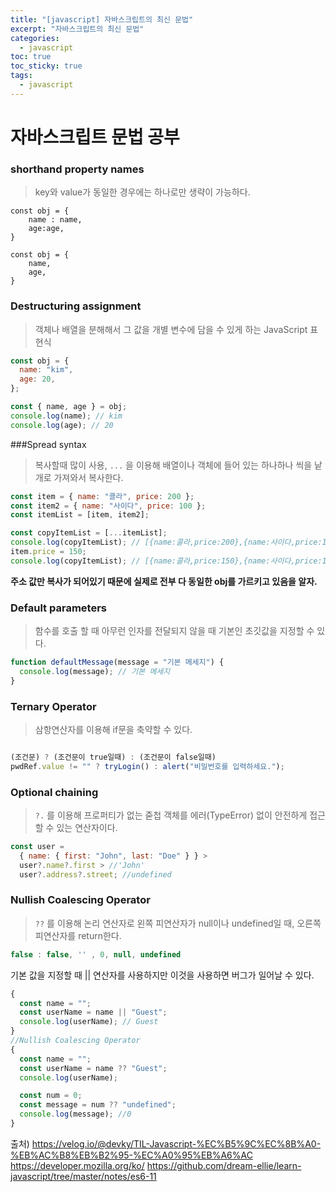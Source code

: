 ```yaml
---
title: "[javascript] 자바스크립트의 최신 문법"
excerpt: "자바스크립트의 최신 문법"
categories:
  - javascript
toc: true
toc_sticky: true
tags:
  - javascript
---
```


# 자바스크립트 문법 공부

### shorthand property names

> key와 value가 동일한 경우에는 하나로만 생략이 가능하다.

```
const obj = {
    name : name,
    age:age,
}
```

```
const obj = {
    name,
    age,
}
```

### Destructuring assignment

> 객체나 배열을 분해해서 그 값을 개별 변수에 담을 수 있게 하는 JavaScript 표현식

```javascript
const obj = {
  name: "kim",
  age: 20,
};
```

```javascript
const { name, age } = obj;
console.log(name); // kim
console.log(age); // 20
```

###Spread syntax

> 복사할때 많이 사용, `...` 을 이용해 배열이나 객체에 들어 있는 하나하나 씩을 낱개로 가져와서 복사한다.

```javascript
const item = { name: "콜라", price: 200 };
const item2 = { name: "사이다", price: 100 };
const itemList = [item, item2];

const copyItemList = [...itemList];
console.log(copyItemList); // [{name:콜라,price:200},{name:사이다,price:100}]
item.price = 150;
console.log(copyItemList); // [{name:콜라,price:150},{name:사이다,price:100}]
```

**주소 값만 복사가 되어있기 때문에 실제로 전부 다 동일한 obj를 가르키고 있음을 알자.**

### Default parameters

> 함수를 호출 할 때 아무런 인자를 전달되지 않을 때 기본인 초깃값을 지정할 수 있다.

```javascript
function defaultMessage(message = "기본 메세지") {
  console.log(message); // 기본 메세지
}
```

### Ternary Operator

> 삼항연산자를 이용해 if문을 축약할 수 있다.

```javascript

(조건문) ? (조건문이 true일때) : (조건문이 false일때)
pwdRef.value != "" ? tryLogin() : alert("비밀번호를 입력하세요.");
```

### Optional chaining

> `?.` 를 이용해 프로퍼티가 없는 줃첩 객체를 에러(TypeError) 없이 안전하게 접근할 수 있는 연산자이다.

```javascript
const user =
  { name: { first: "John", last: "Doe" } } >
  user?.name?.first > //'John'
  user?.address?.street; //undefined
```

### Nullish Coalescing Operator

> `??` 를 이용해 논리 연산자로 왼쪽 피연산자가 null이나 undefined일 때, 오른쪽 피연산자를 return한다.

```javascript
false : false, '' , 0, null, undefined
```

기본 값을 지정할 때 || 연산자를 사용하지만 이것을 사용하면 버그가 일어날 수 있다.

```javascript
{
  const name = "";
  const userName = name || "Guest";
  console.log(userName); // Guest
}
//Nullish Coalescing Operator
{
  const name = "";
  const userName = name ?? "Guest";
  console.log(userName);

  const num = 0;
  const message = num ?? "undefined";
  console.log(message); //0
}
```

출처)
<https://velog.io/@devky/TIL-Javascript-%EC%B5%9C%EC%8B%A0-%EB%AC%B8%EB%B2%95-%EC%A0%95%EB%A6%AC>
<https://developer.mozilla.org/ko/>
<https://github.com/dream-ellie/learn-javascript/tree/master/notes/es6-11>
